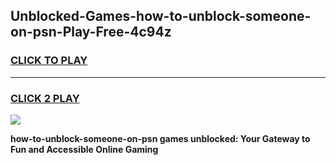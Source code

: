
## Unblocked-Games-how-to-unblock-someone-on-psn-Play-Free-4c94z
<h3>
<a href="https://premium76.site?title=how-to-unblock-someone-on-psn&ref=23A">CLICK TO PLAY</a></h3>
<hr>

<h3>
<a href="https://premium76.site?title=how-to-unblock-someone-on-psn&ref=23A">CLICK 2 PLAY</a>
  
</h3>

<a href="https://premium76.site?title=how-to-unblock-someone-on-psn&ref=23A"><img src="https://clearcache.store/games.png"></a>


**how-to-unblock-someone-on-psn games unblocked: Your Gateway to Fun and Accessible Online Gaming**
